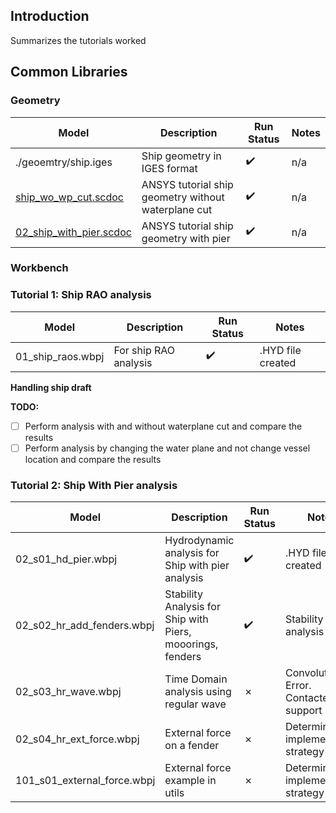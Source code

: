 ## Introduction

Summarizes the tutorials worked

## Common Libraries

### Geometry

| Model | Description | Run Status | Notes |
| --- | --- | --- | --- |
| ./geoemtry/ship.iges | Ship geometry in IGES format | :heavy_check_mark: | n/a |
| [ship_wo_wp_cut.scdoc](./geoemtry/ship_wo_wp_cut.scdoc) | ANSYS tutorial ship geometry without waterplane cut | :heavy_check_mark: | n/a |
| [02_ship_with_pier.scdoc](./geoemtry/02_ship_with_pier.scdoc) | ANSYS tutorial ship geometry with pier | :heavy_check_mark: | n/a |

### Workbench

### Tutorial 1: Ship RAO analysis

| Model | Description | Run Status | Notes |
| --- | --- | --- | --- |
| 01_ship_raos.wbpj | For ship RAO analysis | :heavy_check_mark: | .HYD file created |

**Handling ship draft**

**TODO:**

- [ ] Perform analysis with and without waterplane cut and compare the results
- [ ] Perform analysis by changing the water plane and not change vessel location and compare the results

### Tutorial 2: Ship With Pier analysis

| Model | Description |Run Status | Notes |
| --- | --- | --- | --- |
| 02_s01_hd_pier.wbpj | Hydrodynamic analysis for Ship with pier analysis | :heavy_check_mark: | .HYD file created |
| 02_s02_hr_add_fenders.wbpj | Stability Analysis for Ship with Piers, mooorings, fenders | :heavy_check_mark: | Stability analysis ran |
| 02_s03_hr_wave.wbpj | Time Domain analysis using regular wave | &cross; | Convolution Error. <br> Contacted support |
| 02_s04_hr_ext_force.wbpj | External force on a fender | &cross; | Determine implementation strategy |
| 101_s01_external_force.wbpj | External force example in utils | &cross; | Determine implementation strategy |
